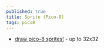 ```yaml
---
published: true
title: Sprite (Pico-8)
tags: pico8
---
```

> 

- [draw pico-8 sprites!](https://nerdyteachers.com/PICO-8/Draw/Sprite/) - up to 32x32
